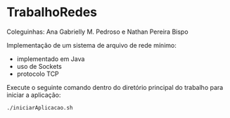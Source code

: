 # TrabalhoRedes
Coleguinhas: Ana Gabrielly M. Pedroso e Nathan Pereira Bispo 

Implementação de um sistema de arquivo de rede mínimo:
- implementado em Java
- uso de Sockets 
- protocolo TCP 

Execute o seguinte comando dentro do diretório principal do trabalho para iniciar a aplicação:

    ./iniciarAplicacao.sh